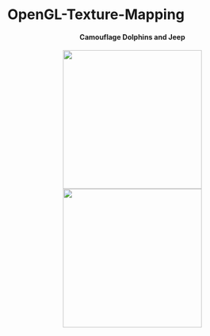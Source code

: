 OpenGL-Texture-Mapping
======================
 <div style="text-align:center"><h4>Camouflage Dolphins and Jeep</h4><img src ="https://lh3.googleusercontent.com/-_91oqsjYJEA/VDbg7jdu4CI/AAAAAAAAALs/Z28wG8lol2A/w1045-h823-no/1.png"  height=280px />
<img src ="https://lh5.googleusercontent.com/--Y9Co_1j7NQ/VDbg7voLJdI/AAAAAAAAALo/PbUa6Ofyi6A/w1031-h823-no/2.png" height=280px  /></div>

